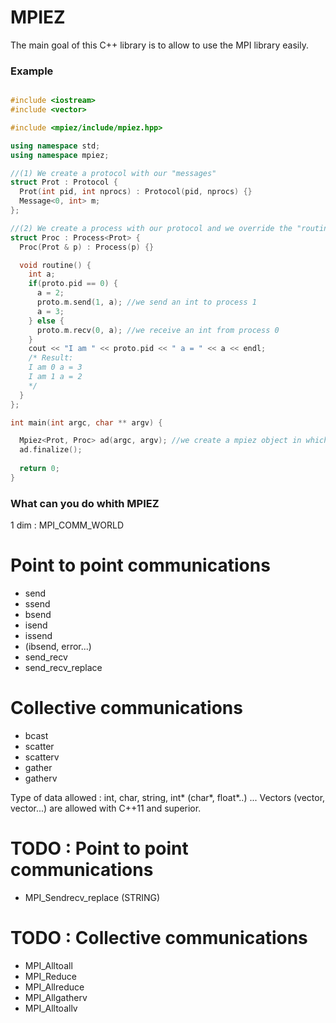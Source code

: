 # MPIEZ #

The main goal of this C++ library is to allow to use the MPI library easily. 

### Example ###


```C++

#include <iostream>
#include <vector>

#include <mpiez/include/mpiez.hpp>

using namespace std;
using namespace mpiez;

//(1) We create a protocol with our "messages"
struct Prot : Protocol {
  Prot(int pid, int nprocs) : Protocol(pid, nprocs) {}
  Message<0, int> m;
};

//(2) We create a process with our protocol and we override the "routine" method
struct Proc : Process<Prot> {
  Proc(Prot & p) : Process(p) {}

  void routine() {
    int a;
    if(proto.pid == 0) {
      a = 2;
      proto.m.send(1, a); //we send an int to process 1
      a = 3;
    } else {
      proto.m.recv(0, a); //we receive an int from process 0
    }
    cout << "I am " << proto.pid << " a = " << a << endl; 
    /* Result:
    I am 0 a = 3
    I am 1 a = 2
    */
  }
};

int main(int argc, char ** argv) {

  Mpiez<Prot, Proc> ad(argc, argv); //we create a mpiez object in which mpi is initialized
  ad.finalize();
  
  return 0;
}
```


### What can you do whith MPIEZ ###

1 dim : MPI_COMM_WORLD

# Point to point communications
* send
* ssend
* bsend
* isend
* issend
* (ibsend, error...)
* send_recv
* send_recv_replace

# Collective communications
* bcast
* scatter
* scatterv
* gather
* gatherv

Type of data allowed : int, char, string, int* (char*, float*..) ...
Vectors (vector<int>, vector<char>...) are allowed with C++11 and superior.

# TODO : Point to point communications
* MPI_Sendrecv_replace (STRING)

# TODO : Collective communications
* MPI_Alltoall
* MPI_Reduce
* MPI_Allreduce
* MPI_Allgatherv
* MPI_Alltoallv
